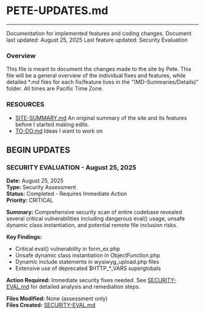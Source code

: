 # PETE-UPDATES.md
----------------------------------------------------------------------------------------------------------------------
Documentation for implemented features and coding changes.
Document last updated: August 25, 2025
Last feature updated: Security Evaluation

### Overview
This file is meant to document the changes made to the site by Pete. This file will be a general overview of the individual fixes and features, while detailed *.md files for each fix/feature lives in the "(MD-Summaries/Details)" folder. All times are Pacific Time Zone.


### RESOURCES
- [SITE-SUMMARY.md](SITE-SUMMARY.md)   An original summary of the site and its features before I started making edits.
- [TO-DO.md](TO-DO.md) Ideas I want to work on



BEGIN UPDATES
----------------------------------------------------------------------------------------------------------------------

### SECURITY EVALUATION - August 25, 2025
**Date:** August 25, 2025  
**Type:** Security Assessment  
**Status:** Completed - Requires Immediate Action  
**Priority:** CRITICAL  

**Summary:** Comprehensive security scan of entire codebase revealed several critical vulnerabilities including dangerous eval() usage, unsafe dynamic class instantiation, and potential remote file inclusion risks.

**Key Findings:**
- Critical eval() vulnerability in form_ex.php
- Unsafe dynamic class instantiation in ObjectFunction.php  
- Dynamic include statements in wysiwyg_upload.php files
- Extensive use of deprecated $HTTP_*_VARS superglobals

**Action Required:** Immediate security fixes needed. See [SECURITY-EVAL.md](Details/SECURITY-EVAL.md) for detailed analysis and remediation steps.

**Files Modified:** None (assessment only)  
**Files Created:** [SECURITY-EVAL.md](Details/SECURITY-EVAL.md)
